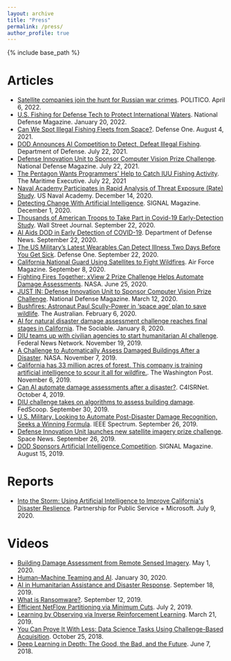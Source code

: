 ```yaml
---
layout: archive
title: "Press"
permalink: /press/
author_profile: true
---
```


{% include base_path %}

Articles
=======
* [Satellite companies join the hunt for Russian war crimes](https://www.politico.com/news/2022/04/06/satellite-russian-war-crimes-00023386). POLITICO. April 6, 2022.
* [U.S. Fishing for Defense Tech to Protect International Waters](https://www.nationaldefensemagazine.org/articles/2022/1/20/us-fishing-for-defense-tech-to-protect-international-waters). National Defense Magazine. January 20, 2022.
* [Can We Spot Illegal Fishing Fleets from Space?](https://www.defenseone.com/technology/2021/08/can-we-spot-illegal-fishing-fleets-space/184300/). Defense One. August 4, 2021.
* [DOD Announces AI Competition to Detect, Defeat Illegal Fishing](https://www.defense.gov/Explore/News/Article/Article/2703739/dod-announces-ai-competition-to-detect-defeat-illegal-fishing/). Department of Defense. July 22, 2021.
* [Defense Innovation Unit to Sponsor Computer Vision Prize Challenge](https://www.nationaldefensemagazine.org/articles/2020/3/12/defense-innovation-unit-to-sponsor-computer-vision-prize-challenge). National Defense Magazine. July 22, 2021.
* [The Pentagon Wants Programmers' Help to Catch IUU Fishing Activity](https://www.maritime-executive.com/article/the-pentagon-wants-programmers-help-to-spot-iuu-fishing). The Maritime Executive. July 22, 2021
* [Naval Academy Participates in Rapid Analysis of Threat Exposure (Rate) Study](https://www.usna.edu/NewsCenter/2020/12/Naval_Academy_Participates_in_Rapid_Analysis_of_Threat_Exposure_Rate_Study.php). US Naval Academy. December 14, 2020.
* [Detecting Change With Artificial Intelligence](https://www.afcea.org/content/detecting-change-artificial-intelligence). SIGNAL Magazine. December 1, 2020.
* [Thousands of American Troops to Take Part in Covid-19 Early-Detection Study](https://www.wsj.com/articles/thousands-of-american-troops-to-take-part-in-covid-19-early-detection-study-11600772402). Wall Street Journal. September 22, 2020.
* [AI Aids DOD in Early Detection of COVID-19](https://www.defense.gov/Explore/News/Article/Article/2356086/ai-aiding-dod-in-early-detection-of-covid-19-say-technologists/). Department of Defense News. September 22, 2020.
* [The US Military’s Latest Wearables Can Detect Illness Two Days Before You Get Sick](https://www.defenseone.com/technology/2020/09/militarys-latest-wearables-can-detect-illness-two-days-you-get-sick/168664/). Defense One. September 22, 2020.
* [California National Guard Using Satellites to Fight Wildfires](https://www.airforcemag.com/california-national-guard-using-satellites-to-fight-wildfires/). Air Force Magazine. September 8, 2020.
* [Fighting Fires Together: xView 2 Prize Challenge Helps Automate Damage Assessments](https://appliedsciences.nasa.gov/our-impact/news/fighting-fires-together-xview-2-prize-challenge-helps-automate-damage-assessments). NASA. June 25, 2020.
* [JUST IN: Defense Innovation Unit to Sponsor Computer Vision Prize Challenge](https://www.nationaldefensemagazine.org/articles/2020/3/12/defense-innovation-unit-to-sponsor-computer-vision-prize-challenge). National Defense Magazine. March 12, 2020.
* [Bushfires: Astronaut Paul Scully-Power in ‘space age’ plan to save wildlife](https://www.theaustralian.com.au/science/bushfires-astronaut-paul-scullypower-in-space-age-plan-to-save-wildlife/news-story/b51795c4612c77213d387c995fa17b9f). The Australian. February 6, 2020.
* [AI for natural disaster damage assessment challenge reaches final stages in California](https://sociable.co/technology/ai-natural-disaster-damage-assessment-california/). The Sociable. January 8, 2020.
* [DIU teams up with civilian agencies to start humanitarian AI challenge](https://federalnewsnetwork.com/artificial-intelligence/2019/11/diu-teams-up-with-civilian-agencies-to-start-humanitarian-ai-challenge/). Federal News Network. November 19, 2019.
* [A Challenge to Automatically Assess Damaged Buildings After a Disaster](https://appliedsciences.nasa.gov/our-impact/story/challenge-automatically-assess-damaged-buildings-after-disaster). NASA. November 7, 2019.
* [California has 33 million acres of forest. This company is training artificial intelligence to scour it all for wildfire.](https://www.washingtonpost.com/technology/2019/11/06/california-has-million-acres-forest-this-company-is-training-artificial-intelligence-scour-it-all-wildfire/). The Washington Post. November 6, 2019.
* [Can AI automate damage assessments after a disaster?](https://www.c4isrnet.com/intel-geoint/2019/10/04/can-ai-automate-damage-assessments-after-a-disaster/). C4ISRNet. October 4, 2019.
* [DIU challenge takes on algorithms to assess building damage](https://www.fedscoop.com/xview2-challenge-building-damage-disaster-recovery/). FedScoop. September 30, 2019.
* [U.S. Military, Looking to Automate Post-Disaster Damage Recognition, Seeks a Winning Formula](https://spectrum.ieee.org/tech-talk/computing/software/defense-department-launches-disastrous-computer-vision-contest). IEEE Spectrum. September 26, 2019.
* [Defense Innovation Unit launches new satellite imagery prize challenge](https://spacenews.com/defense-innovation-unit-launches-new-satellite-imagery-prize-challenge/). Space News. September 26, 2019.
* [DOD Sponsors Artificial Intelligence Competition](https://www.afcea.org/content/dod-sponsors-artificial-intelligence-competition). SIGNAL Magazine. August 15, 2019.

Reports
=======
* [Into the Storm: Using Artificial Intelligence to Improve California's Disaster Reslience](https://ourpublicservice.org/publications/into-the-storm-using-artificial-intelligence-to-improve-californias-disaster-resilience/). Partnership for Public Service + Microsoft. July 9, 2020.

Videos
=======
* [Building Damage Assessment from Remote Sensed Imagery](https://www.youtube.com/watch?v=Gv5iAgzxtPg). May 1, 2020.
* [Human–Machine Teaming and AI](https://www.youtube.com/watch?v=S1Hvhapt_Z0). January 30, 2020.
* [AI in Humanitarian Assistance and Disaster Response](https://www.youtube.com/watch?v=UW5CP9YahG0). September 18, 2019.
* [What is Ransomware?](https://www.youtube.com/watch?v=FXJ0Vr4jtus). September 12, 2019.
* [Efficient NetFlow Partitioning via Minimum Cuts](https://www.youtube.com/watch?v=5PNCr9e6s5I). July 2, 2019.
* [Learning by Observing via Inverse Reinforcement Learning](https://www.youtube.com/watch?v=5Cfd5btfR3g). March 21, 2019.
* [You Can Prove It With Less: Data Science Tasks Using Challenge-Based Acquisition](https://www.youtube.com/watch?v=5IwDm9McL-o). October 25, 2018.
* [Deep Learning in Depth: The Good, the Bad, and the Future](https://www.youtube.com/watch?v=9XVeaHI-pVM). June 7, 2018.
